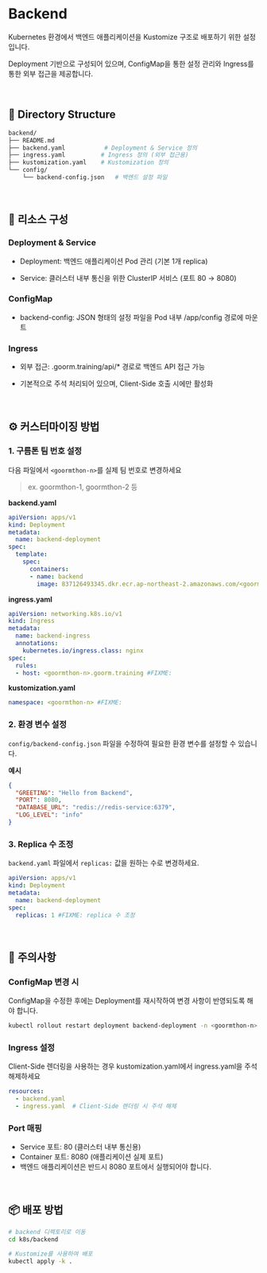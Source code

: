 # Backend

Kubernetes 환경에서 백엔드 애플리케이션을 Kustomize 구조로 배포하기 위한 설정입니다.

Deployment 기반으로 구성되어 있으며, ConfigMap을 통한 설정 관리와 Ingress를 통한 외부 접근을 제공합니다.

<br>

## 📁 Directory Structure

```bash
backend/
├── README.md
├── backend.yaml           # Deployment & Service 정의
├── ingress.yaml          # Ingress 정의 (외부 접근용)
├── kustomization.yaml    # Kustomization 정의
└── config/
    └── backend-config.json   # 백엔드 설정 파일
```

<br>

## 🔧 리소스 구성
### Deployment & Service

- Deployment: 백엔드 애플리케이션 Pod 관리 (기본 1개 replica)

- Service: 클러스터 내부 통신을 위한 ClusterIP 서비스 (포트 80 → 8080)

### ConfigMap

- backend-config: JSON 형태의 설정 파일을 Pod 내부 /app/config 경로에 마운트

### Ingress

- 외부 접근: <goormthon-n>.goorm.training/api/* 경로로 백엔드 API 접근 가능

- 기본적으로 주석 처리되어 있으며, Client-Side 호출 시에만 활성화

<br>

## ⚙️ 커스터마이징 방법
### 1. 구름톤 팀 번호 설정
다음 파일에서 `<goormthon-n>`를 실제 팀 번호로 변경하세요

> ex. goormthon-1, goormthon-2 등


**backend.yaml**
```yaml
apiVersion: apps/v1
kind: Deployment
metadata:
  name: backend-deployment
spec:
  template:
    spec:
      containers:
      - name: backend
        image: 837126493345.dkr.ecr.ap-northeast-2.amazonaws.com/<goormthon-n>/backend:latest #FIXME: 
```

**ingress.yaml**
```yaml
apiVersion: networking.k8s.io/v1
kind: Ingress
metadata:
  name: backend-ingress
  annotations:
    kubernetes.io/ingress.class: nginx
spec:
  rules:
  - host: <goormthon-n>.goorm.training #FIXME:
```

**kustomization.yaml**
```yaml
namespace: <goormthon-n> #FIXME:
```

### 2. 환경 변수 설정
`config/backend-config.json` 파일을 수정하여 필요한 환경 변수를 설정할 수 있습니다.

**예시**
```json
{
  "GREETING": "Hello from Backend",
  "PORT": 8080,
  "DATABASE_URL": "redis://redis-service:6379",
  "LOG_LEVEL": "info"
}
```

### 3. Replica 수 조정
`backend.yaml` 파일에서 `replicas:` 값을 원하는 수로 변경하세요.

```yaml
apiVersion: apps/v1
kind: Deployment
metadata:
  name: backend-deployment
spec:
  replicas: 1 #FIXME: replica 수 조정
```

<br>

## 📝 주의사항
### ConfigMap 변경 시
ConfigMap을 수정한 후에는 Deployment를 재시작하여 변경 사항이 반영되도록 해야 합니다.

```bash
kubectl rollout restart deployment backend-deployment -n <goormthon-n>
```

### Ingress 설정
Client-Side 렌더링을 사용하는 경우 kustomization.yaml에서 ingress.yaml을 주석 해제하세요

```yaml
resources:
  - backend.yaml
  - ingress.yaml  # Client-Side 렌더링 시 주석 해제
```

### Port 매핑
- Service 포트: 80 (클러스터 내부 통신용)
- Container 포트: 8080 (애플리케이션 실제 포트)
- 백엔드 애플리케이션은 반드시 8080 포트에서 실행되어야 합니다.

<br>

## 📦 배포 방법
```bash
# backend 디렉토리로 이동
cd k8s/backend

# Kustomize를 사용하여 배포
kubectl apply -k .
```